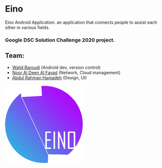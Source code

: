 # Eino
Eino Android Application. an application that connects people to assist each other in various fields.
### Google DSC Solution Challenge 2020 project.
## Team:
* [Walid Baroudi](https://github.com/waleedbaroudi "Github Profile") (Android dev, version control)
* [Noor Al Deen Al Fayad](https://github.com/Poufy "Github Profile") (Network, Cloud management)
* [Abdul Rahman Hamadeh](https://github.com/Mo0ff "Github Profile") (Design, UI)

<img src="logo.jpg" width="256">
